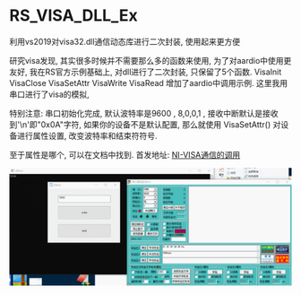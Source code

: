 # RS_VISA_DLL_Ex
利用vs2019对visa32.dll通信动态库进行二次封装, 使用起来更方便

研究visa发现, 其实很多时候并不需要那么多的函数来使用, 为了对aardio中使用更友好, 我在RS官方示例基础上, 对dll进行了二次封装, 只保留了5个函数.
VisaInit
VisaClose
VisaSetAttr
VisaWrite
VisaRead
增加了aardio中调用示例.
这里我用串口进行了visa的模拟,  

特别注意: 串口初始化完成, 默认波特率是9600 , 8,0,0,1 , 接收中断默认是接收到'\n'即"0x0A"字符,  如果你的设备不是默认配置, 那么就使用 VisaSetAttr() 对设备进行属性设置, 改变波特率和结束符符号.

至于属性是哪个, 可以在文档中找到.
首发地址: [NI-VISA通信的调用](https://chengxu.xyz/t/474)

![image](https://github.com/popde/RS_VISA_DLL_Ex/blob/main/GIF.gif)

